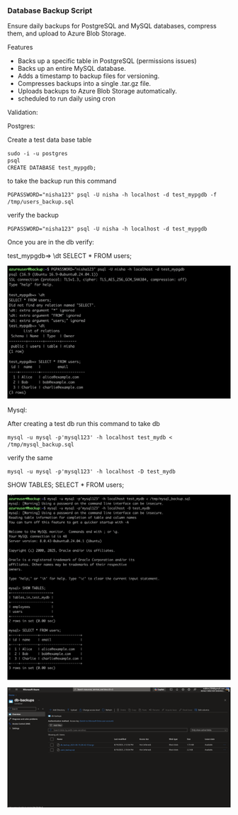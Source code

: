 ### Database Backup Script

Ensure daily backups for PostgreSQL and MySQL databases, compress them, and upload to Azure Blob Storage.

Features

- Backs up a specific table in PostgreSQL (permissions issues)
- Backs up an entire MySQL database.
- Adds a timestamp to backup files for versioning.
- Compresses backups into a single .tar.gz file.
- Uploads backups to Azure Blob Storage automatically.
- scheduled to run daily using cron

Validation:

Postgres:

Create a test data base table

```
sudo -i -u postgres
psql
CREATE DATABASE test_mypgdb;
```

to take the backup run this command

```
PGPASSWORD="nisha123" psql -U nisha -h localhost -d test_mypgdb -f /tmp/users_backup.sql
```

verify the backup

```
PGPASSWORD="nisha123" psql -U nisha -h localhost -d test_mypgdb
```

Once you are in the db verify:

test_mypgdb=> \dt
SELECT \* FROM users;

![alt text](https://github.com/Nishanc07/backup_db/blob/main/public/Screenshot%202025-08-19%20at%2014.59.39.png)

Mysql:

After creating a test db run this command to take db

```
mysql -u mysql -p'mysql123' -h localhost test_mydb < /tmp/mysql_backup.sql
```

verify the same

```
mysql -u mysql -p'mysql123' -h localhost -D test_mydb
```

SHOW TABLES;
SELECT \* FROM users;

![alt text](https://github.com/Nishanc07/backup_db/blob/main/public/Screenshot%202025-08-19%20at%2015.02.04.png)

![alt text](https://github.com/Nishanc07/backup_db/blob/main/public/Screenshot%202025-08-19%20at%2015.07.31.png)
